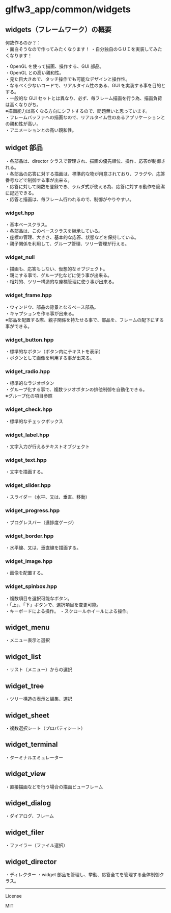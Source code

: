 glfw3_app/common/widgets
=========

## widgets（フレームワーク）の概要
   
何故作るのか？：   
・面白そうなので作ってみたくなります！
・自分独自のＧＵＩを実装してみたくなります！   
   
・OpenGL を使って描画、操作する、GUI 部品。   
・OpenGL との高い親和性。   
・見た目大きめで、タッチ操作でも可能なデザインと操作性。   
・なるべく少ないコードで、リアルタイム性のある、GUI を実装する事を目的とする。   
・一般的な GUI セットとは異なり、必ず、毎フレーム描画を行う為、描画負荷は高くなりがち。   
※描画能力は高くなる方向にシフトするので、問題無いと思っています。   
・フレームバッファへの描画なので、リアルタイム性のあるアプリケーションとの親和性が高い。   
・アニメーションとの高い親和性。   
   
## widget 部品
   
・各部品は、director クラスで管理され、描画の優先順位、操作、応答が制御される。   
・各部品の応答に対する描画は、標準的な物が用意されており、フラグや、応答番号などで制御する事が出来る。   
・応答に対して関数を登録でき、ラムダ式が使える為、応答に対する動作を簡潔に記述できる。   
・応答と描画は、毎フレーム行われるので、制御がやりやすい。   
   
### widget.hpp
   
・基本ベースクラス。   
・各部品は、このベースクラスを継承している。   
・座標の管理、大きさ、基本的な応答、状態などを保持している。   
・親子関係を利用して、グループ管理、ツリー管理が行える。   
   
### widget_null
   
・描画も、応答もしない、仮想的なオブジェクト。   
・親にする事で、グループ化などに使う事が出来る。   
・相対的、ツリー構造的な座標管理に使う事が出来る。   
   
### widget_frame.hpp
   
・ウィンドウ、部品の背景となるベース部品。   
・キャプションを作る事が出来る。   
※部品を配置する際、親子関係を持たせる事で、部品を、フレームの配下にする事ができる。   
   
### widget_button.hpp
   
・標準的なボタン（ボタン内にテキストを表示）   
・ボタンとして画像を利用する事が出来る。   
   
### widget_radio.hpp
   
・標準的なラジオボタン   
・グループ化する事で、複数ラジオボタンの排他制御を自動化できる。   
※グループ化の項目参照   
   
### widget_check.hpp
   
・標準的なチェックボックス   
   
### widget_label.hpp
   
・文字入力が行えるテキストオブジェクト   
   
### widget_text.hpp
   
・文字を描画する。   
   
### widget_slider.hpp
   
・スライダー（水平、又は、垂直、移動）   
   
### widget_progress.hpp
   
・プログレスバー（進捗度ゲージ）   
   
### widget_border.hpp
   
・水平線、又は、垂直線を描画する。   
   
### widget_image.hpp
   
・画像を配置する。   
   
### widget_spinbox.hpp
   
・複数項目を選択可能なボタン。   
・「上」、「下」ボタンで、選択項目を変更可能。   
・キーボードによる操作。
・スクロールホイールによる操作。

## widget_menu

・メニュー表示と選択

## widget_list

・リスト（メニュー）からの選択

## widget_tree
   
・ツリー構造の表示と編集、選択
   
## widget_sheet

・複数選択シート（プロパティシート）
   
## widget_terminal
   
・ターミナルエミュレーター   

## widget_view
   
・直接描画などを行う場合の描画ビューフレーム   
   
## widget_dialog

・ダイアログ、フレーム
   
## widget_filer

・ファイラー（ファイル選択）
   
## widget_director
   
・ディレクター 
・widget 部品を管理し、挙動、応答全てを管理する全体制御クラス。   


---
License

MIT
